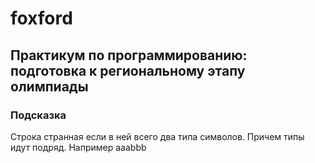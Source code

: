 # foxford
## Практикум по программированию: подготовка к региональному этапу олимпиады ##
### Подсказка ###
Строка странная если в ней всего два типа символов. Причем типы идут подряд. Например aaabbb
